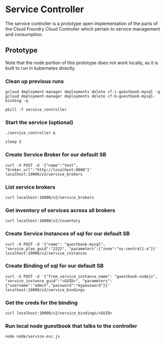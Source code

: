 # Service Controller

The service controller is a prototype open implementation of the parts of the
Cloud Foundry Cloud Controller which pertain to service management and
consumption.

## Prototype

Note that the node portion of this prototype does not work locally, as it is
built to run in kubernetes directly.

### Clean up previous runs

```
gcloud deployment-manager deployments delete cf-i-guestbook-mysql -q
gcloud deployment-manager deployments delete cf-b-guestbook-mysql-binding -q

pkill -f service_controller
```

### Start the service (optional)

```
./service_controller &

sleep 5
```

### Create Service Broker for our default SB

```
curl -X POST -d '{"name":"test", "broker_url":"http://localhost:8000"}' localhost:10000/v2/service_brokers
```

### List service brokers

```
curl localhost:10000/v2/service_brokers
```

### Get inventory of services across all brokers

```
curl localhost:10000/v2/inventory
```

### Create Service Instances of sql for our default SB

```
curl -X POST -d '{"name": "guestbook-mysql", "service_plan_guid":"2222", "parameters":{"zone":"us-central1-a"}}' localhost:10000/v2/service_instances
```

### Create Binding of sql for our default SB

```
curl -X POST -d '{"from_service_instance_name": "guestbook-nodejs", "service_instance_guid":"<GUID>", "parameters":{"username":"admin","password":"mypassword"}}' localhost:10000/v2/service_bindings
```

### Get the creds for the binding

```
curl localhost:10000/v2/service_bindings/<GUID>
```

### Run local node guestbook that talks to the controller

```
node node/service-osc.js
```

